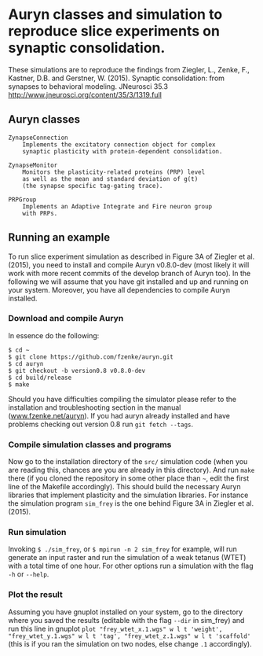 # Auryn classes and simulation to reproduce slice experiments on synaptic consolidation.

These simulations are to reproduce the findings from Ziegler, L., Zenke, F., Kastner, D.B. and Gerstner, W. (2015). 
Synaptic consolidation: from synapses to behavioral modeling. JNeurosci 35.3
http://www.jneurosci.org/content/35/3/1319.full

## Auryn classes

```
ZynapseConnection
	Implements the excitatory connection object for complex
	synaptic plasticity with protein-dependent consolidation.

ZynapseMonitor
	Monitors the plasticity-related proteins (PRP) level
	as well as the mean and standard deviation of g(t)
	(the synapse specific tag-gating trace).

PRPGroup
	Implements an Adaptive Integrate and Fire neuron group
	with PRPs.
```

## Running an example

To run slice experiment simulation as described in Figure 3A of Ziegler et al. (2015),
you need to install and compile Auryn v0.8.0-dev (most likely it will work with more
recent commits of the develop branch of Auryn too). 
In the following we will assume that you have git installed and up and running
on your system. Moreover, you have all dependencies to compile Auryn installed.

### Download and compile Auryn 

In essence do the following:
```
$ cd ~
$ git clone https://github.com/fzenke/auryn.git
$ cd auryn
$ git checkout -b version0.8 v0.8.0-dev
$ cd build/release
$ make
```

Should you have difficulties compiling the simulator please refer to the
installation and troubleshooting section in the manual (www.fzenke.net/auryn).
If you had auryn already installed and have problems checking out version 0.8
run `git fetch --tags`.

### Compile simulation classes and programs

Now go to the installation directory of the `src/` simulation code (when you are
reading this, chances are you are already in this directory). And run `make`
there (if you cloned the repository in some other place than `~`, edit the first line of
the Makefile accordingly). This should build the necessary Auryn libraries that implement
plasticity and the simulation libraries. For instance the simulation program `sim_frey` is the
one behind Figure 3A in Ziegler et al. (2015).

### Run simulation

Invoking `$ ./sim_frey`, or `$ mpirun -n 2 sim_frey` for example,
will run generate an input raster and run the simulation of a weak tetanus (WTET) with a total
time of one hour. For other options run a simulation with the flag `-h` or `--help`.

### Plot the result

Assuming you have gnuplot installed on your system, go to the directory where you saved the results
(editable with the flag `--dir` in sim_frey) and run this line in gnuplot
`plot "frey_wtet_x.1.wgs" w l t 'weight', "frey_wtet_y.1.wgs" w l t 'tag', "frey_wtet_z.1.wgs" w l t 'scaffold'`
(this is if you ran the simulation on two nodes, else change `.1` accordingly).